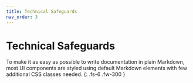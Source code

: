 ```yaml
---
title: Technical Safeguards
nav_order: 3
---
```


# Technical Safeguards

To make it as easy as possible to write documentation in plain Markdown, most UI components are styled using default Markdown elements with few additional CSS classes needed.
{: .fs-6 .fw-300 }


